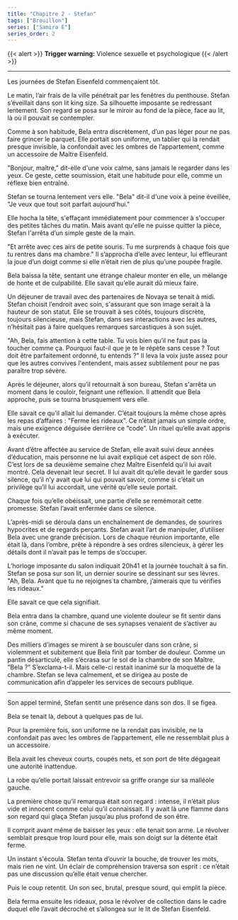 ```yaml
---
title: "Chapitre 2 - Stefan"
tags: ["Brouillon"]
series: ["Samira E"]
series_order: 2
---
```



{{< alert >}}
**Trigger warning:** Violence sexuelle et psychologique
{{< /alert >}}

---


Les journées de Stefan Eisenfeld commençaient tôt.

Le matin, l’air frais de la ville pénétrait par les fenêtres du penthouse. Stefan s’éveillait dans son lit king size. Sa silhouette imposante se redressant lentement. Son regard se posa sur le miroir au fond de la pièce, face au lit, là où il pouvait se contempler.

Comme à son habitude, Bela entra discrètement, d’un pas léger pour ne pas faire grincer le parquet. Elle portait son uniforme, un tablier qui la rendait presque invisible, la confondait avec les ombres de l’appartement, comme un accessoire de Maitre Eisenfeld.

"Bonjour, maître," dit-elle d'une voix calme, sans jamais le regarder dans les yeux. Ce geste, cette soumission, était une habitude pour elle, comme un réflexe bien entraîné.

Stefan se tourna lentement vers elle. "Bela" dit-il d'une voix à peine éveillée, "Je veux que tout soit parfait aujourd'hui."

Elle hocha la tête, s'effaçant immédiatement pour commencer à s'occuper des petites tâches du matin. Mais avant qu'elle ne puisse quitter la pièce, Stefan l'arrêta d’un simple geste de la main.

"Et arrête avec ces airs de petite souris. Tu me surprends à chaque fois que tu rentres dans ma chambre." Il s’approcha d’elle avec lenteur, lui effleurant la joue d’un doigt comme si elle n’était rien de plus qu’une poupée fragile.

Bela baissa la tête, sentant une étrange chaleur monter en elle, un mélange de honte et de culpabilité. Elle savait qu’elle aurait dû mieux faire.

Un déjeuner de travail avec des partenaires de Novaya se tenait à midi. Stefan choisit l’endroit avec soin, s'assurant que son image serait à la hauteur de son statut. Elle se trouvait à ses côtés, toujours discrète, toujours silencieuse, mais Stefan, dans ses interactions avec les autres, n’hésitait pas à faire quelques remarques sarcastiques à son sujet.

"Ah, Bela, fais attention à cette table. Tu vois bien qu’il ne faut pas la toucher comme ça. Pourquoi faut-il que je te le répète sans cesse ? Tout doit être parfaitement ordonné, tu entends ?" Il leva la voix juste assez pour que les autres convives l'entendent, mais assez subtilement pour ne pas paraître trop sévère.

Après le déjeuner, alors qu’il retournait à son bureau, Stefan s'arrêta un moment dans le couloir, feignant une réflexion. Il attendit que Bela approche, puis se tourna brusquement vers elle.

Elle savait ce qu’il allait lui demander. C’était toujours la même chose après les repas d’affaires : "Ferme les rideaux”. 
Ce n’était jamais un simple ordre, mais une exigence déguisée derrière ce “code”. Un rituel qu’elle avait appris à exécuter.

Avant d’être affectée au service de Stefan, elle avait suivi deux années d’éducation, mais personne ne lui avait expliqué cet aspect de son rôle. C’est lors de sa deuxième semaine chez Maître Eisenfeld qu’il lui avait montré. Cela devenait leur secret. Il lui avait dit qu’elle devait le garder sous silence, qu’il n’y avait que lui qui pouvait savoir, comme si c’était un privilège qu’il lui accordait, une vérité qu’elle seule portait.

Chaque fois qu’elle obéissait, une partie d’elle se remémorait cette promesse. Stefan l’avait enfermée dans ce silence.

L’après-midi se déroula dans un enchaînement de demandes, de sourires hypocrites et de regards perçants. Stefan avait l’art de manipuler, d’utiliser Bela avec une grande précision. Lors de chaque réunion importante, elle était là, dans l’ombre, prête à répondre à ses ordres silencieux, à gérer les détails dont il n’avait pas le temps de s’occuper.

L’horloge imposante du salon indiquait 20h41 et la journée touchait à sa fin. Stefan se posa sur son lit, un dernier sourire se dessinant sur ses lèvres. "Ah, Bela. Avant que tu ne rejoignes ta chambre, j’aimerais que tu vérifies les rideaux."

Elle savait ce que cela signifiait.

Bela entra dans la chambre, quand une violente douleur se fit sentir dans son crâne, comme si chacune de ses synapses venaient de s’activer au même moment.

Des milliers d’images se mirent à se bousculer dans son crâne, si violemment et subitement que Bela finit par tomber de douleur. Comme un pantin désarticulé, elle s’écrasa sur le sol de la chambre de son Maître.
”Bela ?” S’exclama-t-il. Mais celle-ci restait inanimé sur la moquette de la chambre.
Stefan se leva calmement, et se dirigea au poste de communication afin d’appeler les services de secours publique.

---

Son appel terminé, Stefan sentit une présence dans son dos. Il se figea. 

Bela se tenait là, debout à quelques pas de lui.

Pour la première fois, son uniforme ne la rendait pas invisible, ne la confondait pas avec les ombres de l’appartement, elle ne ressemblait plus à un accessoire.

Bela avait les cheveux courts, coupés nets, et son port de tête dégageait une autorité inattendue.

La robe qu’elle portait laissait entrevoir sa griffe orange sur sa malléole gauche.

La première chose qu’il remarqua était son regard : intense, il n’était plus vide et innocent comme celui qu’il connaissait. Il y avait là une flamme dans son regard qui glaça Stefan jusqu’au plus profond de son être.

Il comprit avant même de baisser les yeux : elle tenait son arme. Le révolver semblait presque trop lourd pour elle, mais son doigt sur la détente était ferme.

Un instant s'écoula. Stefan tenta d’ouvrir la bouche, de trouver les mots, mais rien ne vint. Un éclair de compréhension traversa son esprit : ce n’était pas une discussion qu’elle était venue chercher.

Puis le coup retentit. Un son sec, brutal, presque sourd, qui emplit la pièce.

Bela ferma ensuite les rideaux, posa le révolver de collection dans le cadre duquel elle l’avait décroché et s’allongea sur le lit de Stefan Eisenfeld.
